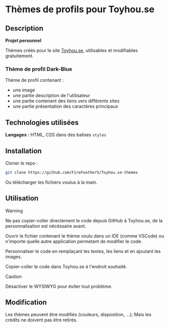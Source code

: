 # Thèmes de profils pour Toyhou.se

## Description

**Projet personnel**

Thèmes créés pour le site [Toyhou.se](https://toyhou.se/), utilisables et modifiables gratuitement.

### Thème de profil Dark-Blue

<!-- image(s) -->

Thème de profil contenant :
* une image
* une partie description de l'utilisateur
* une partie contenant des liens vers différents sites
* une partie présentation des caractères principaux

## Technologies utilisées

**Langages :** HTML, CSS dans des balises `styles`

## Installation

Cloner le repo :
```bash
git clone https://github.com/FireFeather5/Toyhou.se-themes
```
Ou télécharger les fichiers voulus à la main.

## Utilisation

> [!WARNING]  
> Ne pas copier-coller directement le code depuis GitHub à Toyhou.se, de la personnalisation est nécéssaire avant.

Ouvrir le fichier contenant le thème voulu dans un IDE (comme VSCode) ou n'importe quelle autre application permetant de modifier le code.

Personnaliser le code en remplaçant les textes, les liens et en ajoutant les images.

Copier-coller le code dans Toyhou.se à l'endroit souhaité.

> [!CAUTION]  
> Désactiver le WYSIWYG pour éviter tout problème.

## Modification

Les thèmes peuvent être modifiés (couleurs, disposition, ...); Mais les crédits ne doivent pas être retirés.

